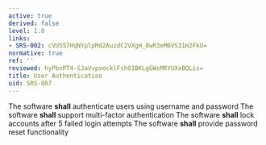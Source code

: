 ```yaml
---
active: true
derived: false
level: 1.0
links:
- SRS-002: cVUS57HqNYplpMd2AuzdC2VXgH_8wR3eM6VS31H2FkU=
normative: true
ref: ''
reviewed: hyPbnPT4-SJaVvpvocklFshO1BKLgGWsMRYUXxBQLis=
title: User Authentication
uid: SRS-007
---
```


The software **shall** authenticate users using username and password
The software **shall** support multi-factor authentication
The software **shall** lock accounts after 5 failed login attempts
The software **shall** provide password reset functionality